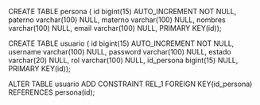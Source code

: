 CREATE TABLE persona  ( 
    id      bigint(15) AUTO_INCREMENT NOT NULL,
    paterno varchar(100) NULL,
    materno varchar(100) NULL,
    nombres varchar(100) NULL,
    email   varchar(100) NULL,
    PRIMARY KEY(id));
    
    
CREATE TABLE usuario  ( 
    id          bigint(15) AUTO_INCREMENT NOT NULL,
    username    varchar(100) NULL,
    password varchar(100) NULL,
    estado      varchar(20) NULL,
    rol         varchar(100) NULL,
    id_persona  bigint(15) NULL,
    PRIMARY KEY(id));
    
ALTER TABLE usuario
    ADD CONSTRAINT REL_1
    FOREIGN KEY(id_persona)
    REFERENCES persona(id);
